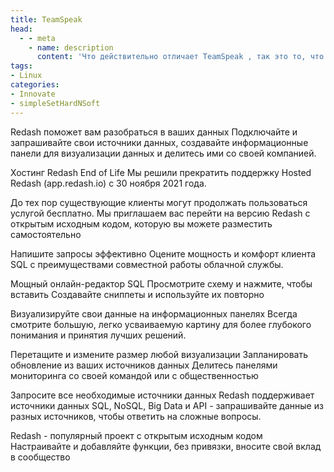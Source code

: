 ```yaml
---
title: TeamSpeak
head:
  - - meta
    - name: description
      content: 'Что действительно отличает TeamSpeak , так это то, что ВЫ полностью контролируете ситуацию'
tags:
- Linux
categories:
- Innovate
- simpleSetHardNSoft
---
```



Redash поможет вам разобраться в ваших данных
Подключайте и запрашивайте свои источники данных, создавайте информационные панели для визуализации данных и делитесь ими со своей компанией.


Хостинг Redash End of Life
Мы решили прекратить поддержку Hosted Redash (app.redash.io) с 30 ноября 2021 года.

До тех пор существующие клиенты могут продолжать пользоваться услугой бесплатно. Мы приглашаем вас перейти на версию Redash с открытым исходным кодом, которую вы можете разместить самостоятельно

Напишите запросы эффективно
Оцените мощность и комфорт клиента SQL с преимуществами совместной работы облачной службы.

Мощный онлайн-редактор SQL
Просмотрите схему и нажмите, чтобы вставить
Создавайте сниппеты и используйте их повторно


Визуализируйте свои данные на информационных панелях
Всегда смотрите большую, легко усваиваемую картину для более глубокого понимания и принятия лучших решений.

Перетащите и измените размер любой визуализации
Запланировать обновление из ваших источников данных
Делитесь панелями мониторинга со своей командой или с общественностью

Запросите все необходимые источники данных
Redash поддерживает источники данных SQL, NoSQL, Big Data и API - запрашивайте данные из разных источников, чтобы ответить на сложные вопросы.

Redash - популярный проект с открытым исходным кодом
Настраивайте и добавляйте функции, без привязки, вносите свой вклад в сообщество

